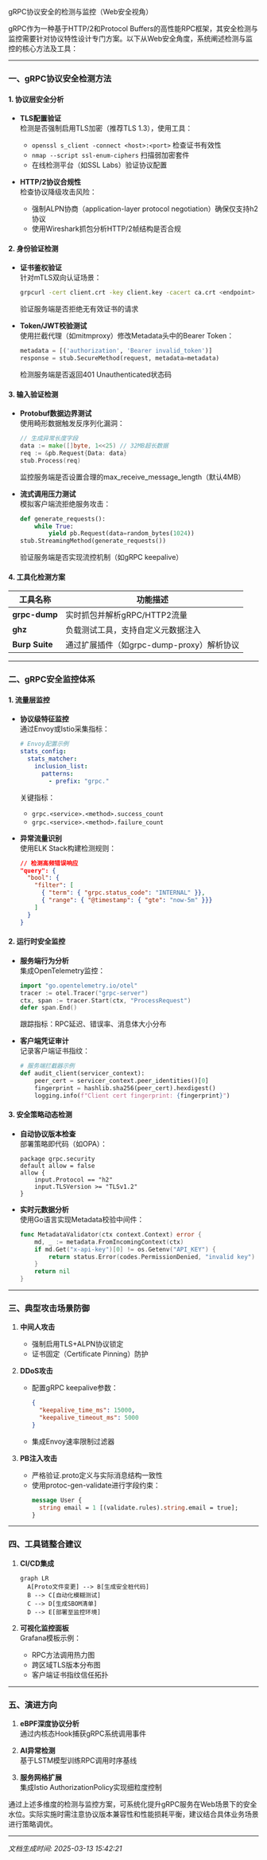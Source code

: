 

gRPC协议安全的检测与监控（Web安全视角）

gRPC作为一种基于HTTP/2和Protocol Buffers的高性能RPC框架，其安全检测与监控需要针对协议特性设计专门方案。以下从Web安全角度，系统阐述检测与监控的核心方法及工具：

---

### 一、gRPC协议安全检测方法

#### 1. 协议层安全分析
- **TLS配置验证**  
  检测是否强制启用TLS加密（推荐TLS 1.3），使用工具：  
  - `openssl s_client -connect <host>:<port>` 检查证书有效性  
  - `nmap --script ssl-enum-ciphers` 扫描弱加密套件  
  - 在线检测平台（如SSL Labs）验证协议配置

- **HTTP/2协议合规性**  
  检查协议降级攻击风险：  
  - 强制ALPN协商（application-layer protocol negotiation）确保仅支持h2协议  
  - 使用Wireshark抓包分析HTTP/2帧结构是否合规

#### 2. 身份验证检测
- **证书鉴权验证**  
  针对mTLS双向认证场景：  
  ```bash
  grpcurl -cert client.crt -key client.key -cacert ca.crt <endpoint> list
  ```
  验证服务端是否拒绝无有效证书的请求

- **Token/JWT校验测试**  
  使用拦截代理（如mitmproxy）修改Metadata头中的Bearer Token：  
  ```python
  metadata = [('authorization', 'Bearer invalid_token')]
  response = stub.SecureMethod(request, metadata=metadata)
  ```
  检测服务端是否返回401 Unauthenticated状态码

#### 3. 输入验证检测
- **Protobuf数据边界测试**  
  使用畸形数据触发反序列化漏洞：  
  ```go
  // 生成异常长度字段
  data := make([]byte, 1<<25) // 32MB超长数据
  req := &pb.Request{Data: data}
  stub.Process(req)
  ```
  监控服务端是否设置合理的max_receive_message_length（默认4MB）

- **流式调用压力测试**  
  模拟客户端流拒绝服务攻击：  
  ```python
  def generate_requests():
      while True:
          yield pb.Request(data=random_bytes(1024))
  stub.StreamingMethod(generate_requests())
  ```
  验证服务端是否实现流控机制（如gRPC keepalive）

#### 4. 工具化检测方案
| 工具名称       | 功能描述                          |
|----------------|----------------------------------|
| **grpc-dump**  | 实时抓包并解析gRPC/HTTP2流量     |
| **ghz**        | 负载测试工具，支持自定义元数据注入 |
| **Burp Suite** | 通过扩展插件（如grpc-dump-proxy）解析协议 |

---

### 二、gRPC安全监控体系

#### 1. 流量层监控
- **协议级特征监控**  
  通过Envoy或Istio采集指标：  
  ```yaml
  # Envoy配置示例
  stats_config:
    stats_matcher:
      inclusion_list:
        patterns:
          - prefix: "grpc."
  ```
  关键指标：  
  - `grpc.<service>.<method>.success_count`  
  - `grpc.<service>.<method>.failure_count`

- **异常流量识别**  
  使用ELK Stack构建检测规则：  
  ```json
  // 检测高频错误响应
  "query": {
    "bool": {
      "filter": [
        { "term": { "grpc.status_code": "INTERNAL" }},
        { "range": { "@timestamp": { "gte": "now-5m" }}}
      ]
    }
  }
  ```

#### 2. 运行时安全监控
- **服务端行为分析**  
  集成OpenTelemetry监控：  
  ```go
  import "go.opentelemetry.io/otel"
  tracer := otel.Tracer("grpc-server")
  ctx, span := tracer.Start(ctx, "ProcessRequest")
  defer span.End()
  ```
  跟踪指标：RPC延迟、错误率、消息体大小分布

- **客户端凭证审计**  
  记录客户端证书指纹：  
  ```python
  # 服务端拦截器示例
  def audit_client(servicer_context):
      peer_cert = servicer_context.peer_identities()[0]
      fingerprint = hashlib.sha256(peer_cert).hexdigest()
      logging.info(f"Client cert fingerprint: {fingerprint}")
  ```

#### 3. 安全策略动态检测
- **自动协议版本检查**  
  部署策略即代码（如OPA）：  
  ```rego
  package grpc.security
  default allow = false
  allow {
      input.Protocol == "h2"
      input.TLSVersion >= "TLSv1.2"
  }
  ```

- **实时元数据分析**  
  使用Go语言实现Metadata校验中间件：  
  ```go
  func MetadataValidator(ctx context.Context) error {
      md, _ := metadata.FromIncomingContext(ctx)
      if md.Get("x-api-key")[0] != os.Getenv("API_KEY") {
          return status.Error(codes.PermissionDenied, "invalid key")
      }
      return nil
  }
  ```

---

### 三、典型攻击场景防御

1. **中间人攻击**  
   - 强制启用TLS+ALPN协议锁定
   - 证书固定（Certificate Pinning）防护

2. **DDoS攻击**  
   - 配置gRPC keepalive参数：  
     ```json
     {
       "keepalive_time_ms": 15000,
       "keepalive_timeout_ms": 5000 
     }
     ```
   - 集成Envoy速率限制过滤器

3. **PB注入攻击**  
   - 严格验证.proto定义与实际消息结构一致性
   - 使用protoc-gen-validate进行字段约束：  
     ```proto
     message User {
       string email = 1 [(validate.rules).string.email = true];
     }
     ```

---

### 四、工具链整合建议

1. **CI/CD集成**  
   ```mermaid
   graph LR
     A[Proto文件变更] --> B[生成安全桩代码]
     B --> C[自动化模糊测试]
     C --> D[生成SBOM清单]
     D --> E[部署至监控环境]
   ```

2. **可视化监控面板**  
   Grafana模板示例：  
   - RPC方法调用热力图  
   - 跨区域TLS版本分布图  
   - 客户端证书指纹信任拓扑

---

### 五、演进方向

1. **eBPF深度协议分析**  
   通过内核态Hook捕获gRPC系统调用事件

2. **AI异常检测**  
   基于LSTM模型训练RPC调用时序基线

3. **服务网格扩展**  
   集成Istio AuthorizationPolicy实现细粒度控制

通过上述多维度的检测与监控方案，可系统化提升gRPC服务在Web场景下的安全水位。实际实施时需注意协议版本兼容性和性能损耗平衡，建议结合具体业务场景进行策略调优。

---

*文档生成时间: 2025-03-13 15:42:21*












